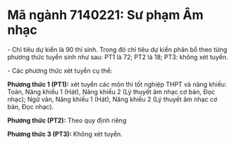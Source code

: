 # Mã ngành 7140221: Sư phạm Âm nhạc

\- Chỉ tiêu dự kiến là 90 thí sinh. Trong đó chỉ tiêu dự kiến phân bổ theo từng phương thức tuyển sinh như sau: PT1 là 72; PT2 là 18; PT3: không xét tuyển.

\- Các phương thức xét tuyển cụ thể:

**Phương thức 1 (PT1):** xét tuyển các môn thi tốt nghiệp THPT và năng khiếu: Toán, Năng khiếu 1 (Hát), Năng khiếu 2 (Lý thuyết âm nhạc cơ bản, Đọc nhạc); Ngữ văn, Năng khiếu 1 (Hát), Năng khiếu 2 (Lý thuyết âm nhạc cơ bản, Đọc nhạc). 

**Phương thức (PT2):** Theo quy định riêng

**Phương thức 3 (PT3):** Không xét tuyển.